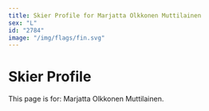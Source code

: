 ```yaml
---
title: Skier Profile for Marjatta Olkkonen Muttilainen
sex: "L"
id: "2784"
image: "/img/flags/fin.svg" 
---
```


# Skier Profile

This page is for: Marjatta Olkkonen Muttilainen.
    